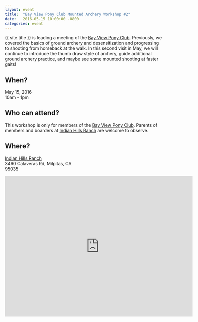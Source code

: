 ```yaml
---
layout: event
title:  "Bay View Pony Club Mounted Archery Workshop #2"
date:   2016-05-15 10:00:00 -0800
categories: event
---
```


{{ site.title }} is leading a meeting of the [Bay View Pony Club](http://www.bayviewponyclub.com/). Previously, we covered the basics of ground archery and desensitization and progressing to shooting from horseback at the walk. In this second visit in May, we will continue to introduce the thumb draw style of archery, guide additional ground archery practice, and maybe see some mounted shooting at faster gaits!

## When?
May 15, 2016<br>
10am - 1pm

## Who can attend?
This workshop is only for members of the [Bay View Pony Club](http://www.bayviewponyclub.com/). Parents of members and boarders at [Indian Hills Ranch](http://indianhillsranch.com/) are welcome to observe.

## Where?
[Indian Hills Ranch](http://indianhillsranch.com/)<br>
3460 Calaveras Rd, Milpitas, CA<br>
95035

<iframe src="https://www.google.com/maps/embed?pb=!1m14!1m8!1m3!1d12670.231199170488!2d-121.83913835195925!3d37.447549844314004!3m2!1i1024!2i768!4f13.1!3m3!1m2!1s0x808fce4e42885d4b%3A0x39eabd1c1d87a9fd!2s3460+Calaveras+Rd%2C+Milpitas%2C+CA+95035!5e0!3m2!1sen!2sus!4v1455677011916" width="600" height="450" frameborder="0" style="border:0" allowfullscreen></iframe>

